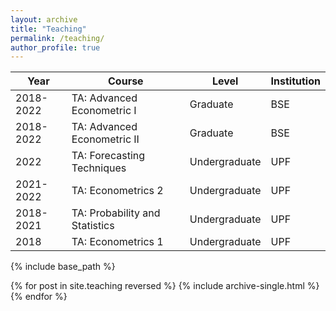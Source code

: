 ```yaml
---
layout: archive
title: "Teaching"
permalink: /teaching/
author_profile: true
---
```



| Year      	| Course 	| Level         	| Institution 	|
|-----------	|--------	|---------------	|-------------	|
| 2018-2022 	| TA: Advanced Econometric  I 	| Graduate      	| BSE         	|
| 2018-2022 	| TA: Advanced Econometric II &nbsp; &nbsp; | Graduate      	| BSE         	|
| 2022      	| TA:  Forecasting Techniques  	|  Undergraduate             	|         UPF    	|
| 2021-2022 	| TA:  Econometrics 2  	|      Undergraduate         	|  UPF           	|
| 2018-2021   	| TA:  Probability and Statistics 	|     Undergraduate          	|       UPF      	|
| 2018      	| TA: Econometrics 1 	| Undergraduate 	| UPF         	|



{% include base_path %}

{% for post in site.teaching reversed %}
  {% include archive-single.html %}
{% endfor %}
